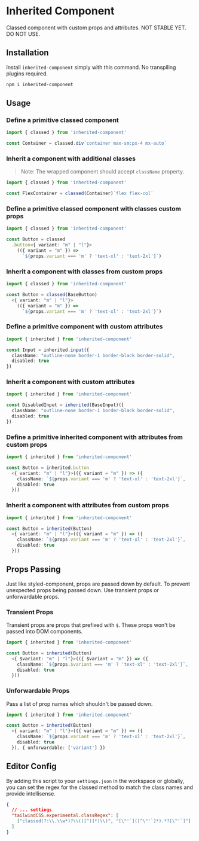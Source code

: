 Inherited Component
===================

Classed component with custom props and attributes. NOT STABLE YET. DO NOT USE.

## Installation

Install `inherited-component` simply with this command. No transpiling plugins
required.

```sh
npm i inherited-component
```

## Usage

### Define a primitive classed component

```ts
import { classed } from 'inherited-component'

const Container = classed.div`container max-sm:px-4 mx-auto`
```

### Inherit a component with additional classes

> Note: The wrapped component should accept `className` property.

```ts
import { classed } from 'inherited-component'

const FlexContainer = classed(Container)`flex flex-col`
```

### Define a primitive classed component with classes custom props

```ts
import { classed } from 'inherited-component'

const Button = classed
  .button<{ variant: "m" | "l"}>
    (({ variant = "m" }) =>
      `${props.variant === 'm' ? 'text-xl' : 'text-2xl'}`)
```

### Inherit a component with classes from custom props

```ts
import { classed } from 'inherited-component'

const Button = classed(BaseButton)
  <{ variant: "m" | "l"}>
    (({ variant = "m" }) =>
      `${props.variant === 'm' ? 'text-xl' : 'text-2xl'}`)
```

### Define a primitive component with custom attributes

```ts
import { inherited } from 'inherited-component'

const Input = inherited.input({
  className: "outline-none border-1 border-black border-solid",
  disabled: true
})
```

### Inherit a component with custom attributes

```ts
import { inherited } from 'inherited-component'

const DisabledInput = inherited(BaseInput)({
  className: "outline-none border-1 border-black border-solid",
  disabled: true
})
```

### Define a primitive inherited component with attributes from custom props

```ts
import { inherited } from 'inherited-component'

const Button = inherited.button
  <{ variant: "m" | "l"}>(({ variant = "m" }) => ({
    className: `${props.variant === 'm' ? 'text-xl' : 'text-2xl'}`,
    disabled: true
  }))
```

### Inherit a component with attributes from custom props

```ts
import { inherited } from 'inherited-component'

const Button = inherited(Button)
  <{ variant: "m" | "l"}>(({ variant = "m" }) => ({
    className: `${props.variant === 'm' ? 'text-xl' : 'text-2xl'}`,
    disabled: true
  }))
```

## Props Passing

Just like styled-component, props are passed down by default. To prevent
unexpected props being passed down. Use transient props or unforwardable props.

### Transient Props

Transient props are props that prefixed with `$`. These props won't be passed
into DOM components.

```ts
import { inherited } from 'inherited-component'

const Button = inherited(Button)
  <{ $variant: "m" | "l"}>(({ $variant = "m" }) => ({
    className: `${props.$variant === 'm' ? 'text-xl' : 'text-2xl'}`,
    disabled: true
  }))
```

### Unforwardable Props

Pass a list of prop names which shouldn't be passed down.

```ts
import { inherited } from 'inherited-component'

const Button = inherited(Button)
  <{ variant: "m" | "l"}>(({ variant = "m" }) => ({
    className: `${props.variant === 'm' ? 'text-xl' : 'text-2xl'}`,
    disabled: true
  }), { unforwardable: ['variant'] })
```

## Editor Config

By adding this script to your `settings.json` in the workspace or globally, you
can set the regex for the classed method to match the class names and provide
intellisense.

```json
{
  // ... settings
  "tailwindCSS.experimental.classRegex": [
    ["classed(?:\\.\\w*)?\\(([^)]*)\\)", "[\"'`]([^\"'`]*).*?[\"'`]"]
  ]
}
```
